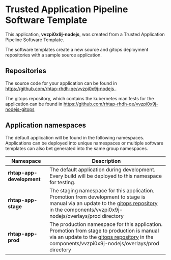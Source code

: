 # Trusted Application Pipeline Software Template

This application, **vvzpi0x9j-nodejs**, was created from a Trusted Application Pipeline Software Template.

The software templates create a new source and gitops deployment repositories with a sample source application. 

## Repositories

The source code for your application can be found in [https://github.com/rhtap-rhdh-qe/vvzpi0x9j-nodejs ](https://github.com/rhtap-rhdh-qe/vvzpi0x9j-nodejs ).
 
The gitops repository, which contains the kubernetes manifests for the application can be found in 
[https://github.com/rhtap-rhdh-qe/vvzpi0x9j-nodejs-gitops ](https://github.com/rhtap-rhdh-qe/vvzpi0x9j-nodejs-gitops ) 

## Application namespaces 

The default application will be found in the following namespaces. Applications can be deployed into unique namespaces or multiple software templates can also bet generated into the same group namespaces.  

|  Namespace   |  Description   |  
| -------- | -------- |   
| **rhtap-app-development** | The default application during development. Every build will be deployed to this namespace for testing. | 
| **rhtap-app-stage** | The staging namespace for this application. Promotion from development to stage is manual via an update to the [gitops repository](https://github.com/rhtap-rhdh-qe/vvzpi0x9j-nodejs-gitops ) in the components/vvzpi0x9j-nodejs/overlays/prod directory |  
| **rhtap-app-prod** | The production namespace for this application. Promotion from stage to production is manual via an update to the [gitops repository](https://github.com/rhtap-rhdh-qe/vvzpi0x9j-nodejs-gitops ) in the components/vvzpi0x9j-nodejs/overlays/prod directory | 